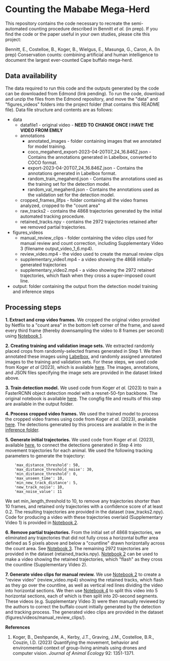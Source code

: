 # Counting the Mababe Mega-Herd

This repository contains the code necessary to recreate the semi-automated counting procedure described in Bennitt *et al.* (in prep). If you find the code or the paper useful in your own studies, please cite this project:

Bennitt, E., Costelloe, B., Koger, B., Wielgus, E., Masunga, G., Caron, A. (In prep) Conservation counts: combining artificial and human intelligence to document the largest ever-counted Cape buffalo mega-herd.

## Data availability
The data required to run this code and the outputs generated by the code can be downloaded from Edmond (link pending). To run the code, download and unzip the files from the Edmond repository, and move the "data" and "figures_videos" folders into the project folder (that contains this README file). Data file structure and contents are as follows:
- data
    - datafile1 - original video - **NEED TO CHANGE ONCE I HAVE THE VIDEO FROM EMILY**
    - annotations
        - annotated_images - folder containing images that we annotated for model training.
        - coco_megaherd_export-2023-04-20T07_24_16.846Z.json - Contains the annotations generated in Labelbox, converted to COCO format.
        - export-2023-04-20T07_24_16.846Z.json - Contains the annotations generated in Labelbox format.
        - random_train_megaherd.json - Contains the annotations used as the training set for the detection model.
        - random_val_megaherd.json - Contains the annotations used as the validation set for the detection model.
    - cropped_frames_8fps - folder containing all the video frames analyzed, cropped to the "count area"
    - raw_tracks2 - contains the 4868 trajectories generated by the initial automated tracking procedure. 
    - retained_tracks.npy - contains the 2972 trajectories retained after we removed partial trajectories.
- figures_videos
    - manual_review_clips - folder containing the video clips used for manual review and count correction, including Supplementary Video 3 (filename output_video_1_6.mp4).
    - review_video.mp4 - the video used to create the manual review clips
    - supplementary_video1.mp4 - a video showing the 4868 initially-generated trajectories
    - supplementary_video2.mp4 - a video showing the 2972 retained trajectories, which flash when they cross a super-imposed count line.
- output: folder containing the output from the detection model training and inference steps

## Processing steps

**1. Extract and crop video frames.** We cropped the original video provided by Netflix to a "count area" in the bottom left corner of the frame, and saved every third frame (thereby downsampling the video to 8 frames per second) using [Notebook 1](1_crop_downsample_video.ipynb). 

**2. Creating training and validation image sets.** We extracted randomly placed crops from randomly-selected frames generated in Step 1. We then annotated these images using [Labelbox](https://labelbox.com/), and randomly assigned annotated images to the training and validation sets. For these steps, we used code from Koger *et al* (2023), which is available [here](https://github.com/benkoger/overhead-video-worked-examples). The images, annotations, and JSON files specifying the image sets are provided in the dataset linked above.

**3. Train detection model.** We used code from Koger *et al.* (2023) to train a FasterRCNN object detection model with a resnet-50-fpn backbone. The original notebook is available [here](https://github.com/benkoger/overhead-video-worked-examples/blob/main/geladas/detection/model-training/train_gelada_detection.ipynb). The congfig file and results of this step are available in the output folder.

**4. Process cropped video frames.** We used the trained model to process the cropped video frames using code from Koger *et al.* (2023), available [here](https://github.com/benkoger/overhead-video-worked-examples/blob/main/geladas/detection/inference/process-video.ipynb). The detections generated by this process are available in the in the [inference folder](output/megaherd-random-plateau-LRscheduler-cropped-color-aug-new-dataloader_6-6-23_maxiter-9000_lr-0.0019_detectPerIm-800_minsize-0_batchsize-8_nms-0.5/inference/).

**5. Generate initial trajectories.** We used code from Koger *et al.* (2023), available [here](https://github.com/benkoger/overhead-video-worked-examples/blob/main/geladas/tracking/detections_to_tracks.ipynb), to connect the detections generated in Step 4 into movement trajectories for each animal. We used the following tracking parameters to generate the trajectory:
        
        'max_distance_threshold': 50,
        'max_distance_threshold_noise': 30,
        'min_distance_threshold': 0,
        'max_unseen_time': 10,
        'min_new_track_distance': 5,
        'new_track_noise': 10,
        'max_noise_value': 11
We set min_length_threshold to 10, to remove any trajectories shorter than 10 frames, and retained only trajectories with a confidence score of at least 0.2. The resulting trajectories are provided in the dataset (raw_tracks2.npy). Code for producing a video with these trajectories overlaid (Supplementary Video 1) is provided in [Notebook 2](2_make_tracked_videos.ipynb).

**6. Remove partial trajectories.** From the initial set of 4868 trajectories, we eliminated any trajectories that did not fully cross a horizontal buffer area defined as 5 pixels above and below a "countline" drawn horizontally across the count area. See [Notebook 3](3_remove_partial_tracks.ipynb). The remaining 2972 trajectories are provided in the dataset (retained_tracks.npy). [Notebook 2](2_make_tracked_videos.ipynb) can be used to make a video showing the retained trajectories, which "flash" as they cross the countline (Supplementary Video 2).

**7. Generate video clips for manual review.** We use [Notebook 2](2_make_tracked_videos.ipynb) to create a "review video" (review_video.mp4) showing the retained tracks, which flash as they go over the countline, as well as vertical red lines dividing the video into horizontal sections. We then use [Notebook 4](4_make_validation_videos.ipynb) to split this video into 5 horizontal sections, each of which is then split into 20-second segments. These videos (e.g. Supplementary Video 3) were then manually reviewed by the authors to correct the buffalo count initially generated by the detection and tracking process. The generated video clips are provided in the dataset (figures/videos/manual_review_clips/).

**References**
1. Koger, B., Deshpande, A., Kerby, J.T., Graving, J.M., Costelloe, B.R., Couzin, I.D. (2023) Quantifying the movement, behavior and environmental context of group-living animals using drones and computer vision. *Journal of Animal Ecology* 92: 1351-1371.